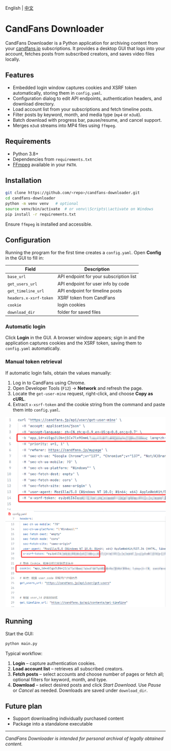 English | [中文](README_zh.md)

# CandFans Downloader

CandFans Downloader is a Python application for archiving content from your [candfans.jp](https://candfans.jp/)
subscriptions. It provides a desktop GUI that logs into your account, fetches posts from subscribed creators, and saves
video files locally.

## Features

- Embedded login window captures cookies and XSRF token automatically, storing them in `config.yaml`.
- Configuration dialog to edit API endpoints, authentication headers, and download directory.
- Load account list from your subscriptions and fetch timeline posts.
- Filter posts by keyword, month, and media type (`mp4` or `m3u8`).
- Batch download with progress bar, pause/resume, and cancel support.
- Merges `m3u8` streams into MP4 files using `ffmpeg`.

## Requirements

- Python 3.8+
- Dependencies from `requirements.txt`
- [FFmpeg](https://ffmpeg.org/) available in your `PATH`.

## Installation

```bash
git clone https://github.com/<repo>/candfans-downloader.git
cd candfans-downloader
python -m venv venv   # optional
source venv/bin/activate  # or venv\\Scripts\\activate on Windows
pip install -r requirements.txt
```

Ensure `ffmpeg` is installed and accessible.

## Configuration

Running the program for the first time creates a `config.yaml`.
Open **Config** in the GUI to fill in:

| Field                  | Description                             |
|------------------------|-----------------------------------------|
| `base_url`             | API endpoint for your subscription list |
| `get_users_url`        | API endpoint for user info by code      |
| `get_timeline_url`     | API endpoint for timeline posts         |
| `headers.x-xsrf-token` | XSRF token from CandFans                |
| `cookie`               | login cookies                           |
| `download_dir`         | folder for saved files                  |

### Automatic login

Click **Login** in the GUI. A browser window appears; sign in and the application captures cookies and the XSRF token,
saving them to `config.yaml` automatically.

### Manual token retrieval

If automatic login fails, obtain the values manually:

1. Log in to CandFans using Chrome.
2. Open Developer Tools (`F12`) → **Network** and refresh the page.
3. Locate the `get-user-mine` request, right-click, and choose **Copy as cURL**.
4. Extract `x-xsrf-token` and the cookie string from the command and paste them into `config.yaml`.

![Token location](doc/image1.png)
![Cookie location](doc/image2.png)

## Running

Start the GUI:

```bash
python main.py
```

Typical workflow:

1. **Login** – capture authentication cookies.
2. **Load account list** – retrieves all subscribed creators.
3. **Fetch posts** – select accounts and choose number of pages or fetch all; optional filters for keyword, month, and
   type.
4. **Download** – select desired posts and click *Start Download*. Use *Pause* or *Cancel* as needed. Downloads are
   saved under `download_dir`.

## Future plan

- Support downloading individually purchased content
- Package into a standalone executable

---

*CandFans Downloader is intended for personal archival of legally obtained content.*
